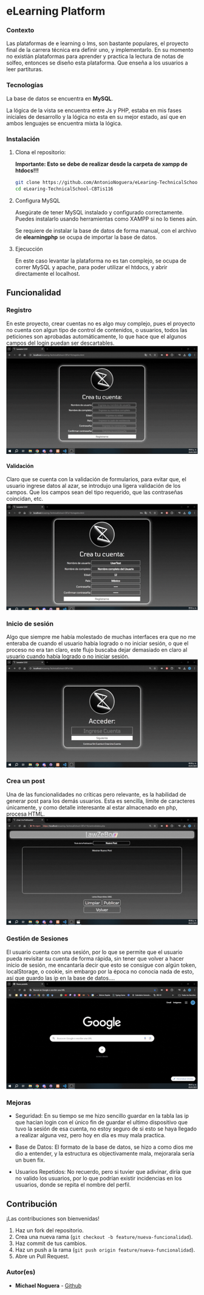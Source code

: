 # eLearning Platform

### Contexto
Las plataformas de e learning o lms, son bastante populares, el proyecto final de la carrera técnica era definir uno, y implementarlo. En su momento no existián plataformas para aprender y practica la lectura de notas de solfeo, entonces se diseño esta plataforma. Que enseña a los usuarios a leer partituras.

### Tecnologías
La base de datos se encuentra en **MySQL**.

La lógica de la vista se encuentra entre Js y PHP, estaba en mis fases iniciales de desarrollo y la lógica no esta en su mejor estado, así que en ambos lenguajes se encuentra mixta la lógica.

### Instalación 

1. Clona el repositorio: 
    
    **Importante: Esto se debe de realizar desde la carpeta de xampp de htdocs!!!**

    ```bash
    git clone https://github.com/AntonioNoguera/eLearing-TechnicalSchool-CBTis116.git
    cd eLearing-TechnicalSchool-CBTis116

2. Configura MySQL

    Asegúrate de tener MySQL instalado y configurado correctamente. Puedes instalarlo usando herramientas como XAMPP si no lo tienes aún.
    
    Se requiere de instalar la base de datos de forma manual, con el archivo de **elearningphp** se ocupa de importar la base de datos.

3. Ejecucción

    En este caso levantar la plataforma no es tan complejo, se ocupa de correr MySQL y apache, para poder utilizar el htdocs, y abrir directamente el localhost.

## Funcionalidad

### Registro  
En este proyecto, crear cuentas no es algo muy complejo, pues el proyecto no cuenta con algun tipo de control de contenidos, o usuarios, todos las peticiones son aprobadas automáticamente, lo que hace que el algunos campos del login puedan ser descartables.
![Texto alternativo](readme_assets/register_success.gif)

#### Validación
Claro que se cuenta con la validación de formularios, para evitar que, el usuario ingrese datos al azar, se introdujo una ligera validación de los campos. Que los campos sean del tipo requerido, que las contraseñas coincidan, etc.
![Texto alternativo](readme_assets/register_validation.gif)


### Inicio de sesión
Algo que siempre me había molestado de muchas interfaces era que no me enteraba de cuando el usuario había logrado o no iniciar sesión, o que el proceso no era tan claro, este flujo buscaba dejar demasiado en claro al usuario cuando había logrado o no iniciar sesión.
![Texto alternativo](readme_assets/login_user_flow.gif)

 
 ### Crea un post
 Una de las funcionalidades no críticas pero relevante, es la habilidad de generar post para los demás usuarios. Esta es sencilla, límite de caracteres únicamente, y como detalle interesante al estar almacenado en php, procesa HTML.
![Texto alternativo](readme_assets/create_post.gif)

### Gestión de Sesiones
El usuario cuenta con una sesión, por lo que se permite que el usuario pueda revisitar su cuenta de forma rápida, sin tener que volver a hacer inicio de sesión, me encantaría decir que esto se consigue con algún token, localStorage, o cookie, sin embargo por la época no conocia nada de esto, así que guardo las ip en la base de datos....
![Texto alternativo](readme_assets/session_management.gif)


### Mejoras
- Seguridad: En su tiempo se me hizo sencillo guardar en la tabla las ip que hacian login con el único fin de guardar el ultimo dispositivo que tuvo la sesión de esa cuenta, no estoy seguro de si esto se haya llegado a realizar alguna vez, pero hoy en día es muy mala practica.

- Base de Datos: El formato de la base de datos, se hizo a como dios me dio a entender, y la estructura es objectivamente mala, mejorarala sería un buen fix.

- Usuarios Repetidos: No recuerdo, pero si tuvier que adivinar, diría que no valido los usuarios, por lo que podrían existir incidencias en los usuarios, donde se repita el nombre del perfil.

## Contribución
¡Las contribuciones son bienvenidas! 

1. Haz un fork del repositorio.  
2. Crea una nueva rama (`git checkout -b feature/nueva-funcionalidad`).  
3. Haz commit de tus cambios.  
4. Haz un push a la rama (`git push origin feature/nueva-funcionalidad`).  
5. Abre un Pull Request.

### Autor(es)

- **Michael Noguera** - [Github](https://github.com/AntonioNoguera)